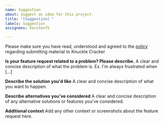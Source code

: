 ```yaml
---
name: Suggestion
about: Suggest an idea for this project.
title: "[Suggestion] "
labels: Suggestion
assignees: Karsten75

---
```


Please make sure you have read, understood and agreed to the [policy](https://github.com/KnuckleCracker/CW4-bug-tracker/blob/master/Suggestion%20policy.md) regarding submitting material to Knuckle Cracker

**Is your feature request related to a problem? Please describe.**
A clear and concise description of what the problem is. Ex. I'm always frustrated when [...]

**Describe the solution you'd like**
A clear and concise description of what you want to happen.

**Describe alternatives you've considered**
A clear and concise description of any alternative solutions or features you've considered.

**Additional context**
Add any other context or screenshots about the feature request here.
